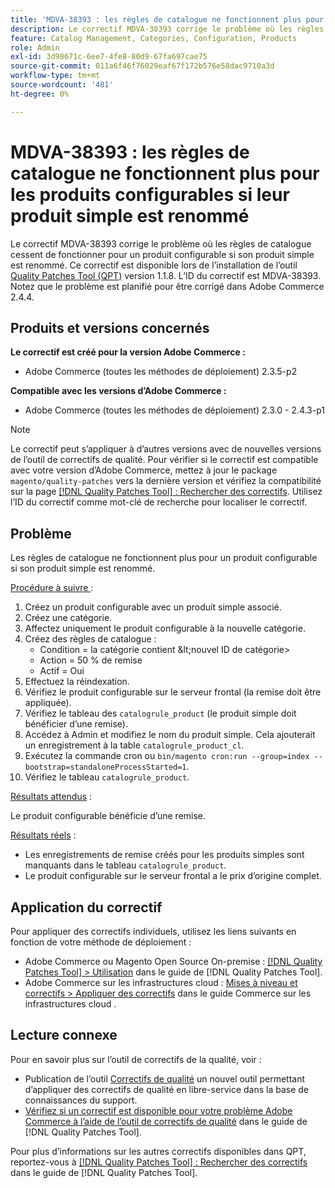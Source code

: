 ```yaml
---
title: 'MDVA-38393 : les règles de catalogue ne fonctionnent plus pour les produits configurables si leur produit simple est renommé'
description: Le correctif MDVA-38393 corrige le problème où les règles de catalogue cessent de fonctionner pour un produit configurable si son produit simple est renommé. Ce correctif est disponible lorsque l’outil [Outil de correctifs de la qualité (QPT)](https://experienceleague.adobe.com/fr/docs/commerce-operations/tools/quality-patches-tool/quality-patches-tool-to-self-serve-quality-patches) 1.1.8 est installé. L’ID du correctif est MDVA-38393. Notez que le problème est planifié pour être corrigé dans Adobe Commerce 2.4.4.
feature: Catalog Management, Categories, Configuration, Products
role: Admin
exl-id: 3d98671c-6ee7-4fe8-80d9-67fa697cae75
source-git-commit: 011a6f46f76029eaf67f172b576e58dac9710a3d
workflow-type: tm+mt
source-wordcount: '481'
ht-degree: 0%

---
```


# MDVA-38393 : les règles de catalogue ne fonctionnent plus pour les produits configurables si leur produit simple est renommé

Le correctif MDVA-38393 corrige le problème où les règles de catalogue cessent de fonctionner pour un produit configurable si son produit simple est renommé. Ce correctif est disponible lors de l’installation de l’outil [Quality Patches Tool (QPT)](https://experienceleague.adobe.com/fr/docs/commerce-operations/tools/quality-patches-tool/quality-patches-tool-to-self-serve-quality-patches) version 1.1.8. L’ID du correctif est MDVA-38393. Notez que le problème est planifié pour être corrigé dans Adobe Commerce 2.4.4.

## Produits et versions concernés

**Le correctif est créé pour la version Adobe Commerce :**

* Adobe Commerce (toutes les méthodes de déploiement) 2.3.5-p2

**Compatible avec les versions d’Adobe Commerce :**

* Adobe Commerce (toutes les méthodes de déploiement) 2.3.0 - 2.4.3-p1

>[!NOTE]
>
>Le correctif peut s’appliquer à d’autres versions avec de nouvelles versions de l’outil de correctifs de qualité. Pour vérifier si le correctif est compatible avec votre version d’Adobe Commerce, mettez à jour le package `magento/quality-patches` vers la dernière version et vérifiez la compatibilité sur la page [[!DNL Quality Patches Tool] : Rechercher des correctifs](https://experienceleague.adobe.com/fr/docs/commerce-operations/tools/quality-patches-tool/quality-patches-tool-to-self-serve-quality-patches). Utilisez l’ID du correctif comme mot-clé de recherche pour localiser le correctif.

## Problème

Les règles de catalogue ne fonctionnent plus pour un produit configurable si son produit simple est renommé.

<u>Procédure à suivre </u> :

1. Créez un produit configurable avec un produit simple associé.
1. Créez une catégorie.
1. Affectez uniquement le produit configurable à la nouvelle catégorie.
1. Créez des règles de catalogue :
   * Condition = la catégorie contient \&lt;nouvel ID de catégorie>
   * Action = 50 % de remise
   * Actif = Oui
1. Effectuez la réindexation.
1. Vérifiez le produit configurable sur le serveur frontal (la remise doit être appliquée).
1. Vérifiez le tableau des `catalogrule_product` (le produit simple doit bénéficier d’une remise).
1. Accédez à Admin et modifiez le nom du produit simple. Cela ajouterait un enregistrement à la table `catalogrule_product_cl`.
1. Exécutez la commande cron ou `bin/magento cron:run --group=index --bootstrap=standaloneProcessStarted=1`.
1. Vérifiez le tableau `catalogrule_product`.

<u>Résultats attendus</u> :

Le produit configurable bénéficie d’une remise.

<u>Résultats réels</u> :

* Les enregistrements de remise créés pour les produits simples sont manquants dans le tableau `catalogrule_product`.
* Le produit configurable sur le serveur frontal a le prix d’origine complet.

## Application du correctif

Pour appliquer des correctifs individuels, utilisez les liens suivants en fonction de votre méthode de déploiement :

* Adobe Commerce ou Magento Open Source On-premise : [[!DNL Quality Patches Tool] > Utilisation](/help/tools/quality-patches-tool/usage.md) dans le guide de [!DNL Quality Patches Tool].
* Adobe Commerce sur les infrastructures cloud : [Mises à niveau et correctifs > Appliquer des correctifs](https://experienceleague.adobe.com/docs/commerce-cloud-service/user-guide/develop/upgrade/apply-patches.html?lang=fr) dans le guide Commerce sur les infrastructures cloud .

## Lecture connexe

Pour en savoir plus sur l’outil de correctifs de la qualité, voir :

* Publication de l’outil [Correctifs de qualité](https://experienceleague.adobe.com/fr/docs/commerce-operations/tools/quality-patches-tool/quality-patches-tool-to-self-serve-quality-patches) un nouvel outil permettant d’appliquer des correctifs de qualité en libre-service dans la base de connaissances du support.
* [Vérifiez si un correctif est disponible pour votre problème Adobe Commerce à l’aide de l’outil de correctifs de qualité](/help/tools/quality-patches-tool/patches-available-in-qpt/check-patch-for-magento-issue-with-magento-quality-patches.md) dans le guide de [!DNL Quality Patches Tool].

Pour plus d’informations sur les autres correctifs disponibles dans QPT, reportez-vous à [[!DNL Quality Patches Tool] : Rechercher des correctifs](https://experienceleague.adobe.com/tools/commerce-quality-patches/index.html?lang=fr) dans le guide de [!DNL Quality Patches Tool].

